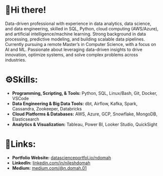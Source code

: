 # 👋Hi there!
Data-driven professional with experience in data analytics, data science, and data engineering, skilled in SQL, Python, cloud computing (AWS/Azure), and artificial intelligence/machine learning. Strong background in data processing, predictive modeling, and building scalable data pipelines. Currently pursuing a remote Master’s in Computer Science, with a focus on AI and ML. Passionate about leveraging data-driven insights to drive innovation, optimize systems, and solve complex problems across industries.

# ⚙️Skills:
- **Programming, Scripting, & Tools:** Python, SQL, Linux/Bash, Git, Docker, VSCode
- **Data Engineering & Big Data Tools:** dbt, Airflow, Kafka, Spark, Cassandra, Zookeeper, Databricks
- **Cloud Platforms & Databases:** AWS, Azure, GCP, Snowflake, MongoDB, Elasticsearch
- **Analytics & Visualization:** Tableau, Power BI, Looker Studio, QuickSight

# 🔗Links:
- **Portfolio Website:** [datascienceportfol.io/ndomah](https://www.datascienceportfol.io/ndomah)
- **LinkedIn:** [linkedin.com/in/nileshdomah](https://www.linkedin.com/in/nileshdomah)
- **Medium:**  [medium.com/@n.domah.01](https://www.medium.com/@n.domah.01)
